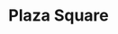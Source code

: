 ---
title: "Plaza Square"
url: /wayne/plaza-square-paterson-hamburg-turnpike-11/
shop: Einkaufszentrum
---